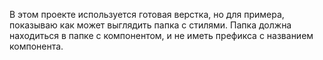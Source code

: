 В этом проекте используется готовая верстка, но для примера, показываю как может выглядить папка с стилями.
Папка должна находиться в папке с компонентом, и не иметь префикса с названием компонента.